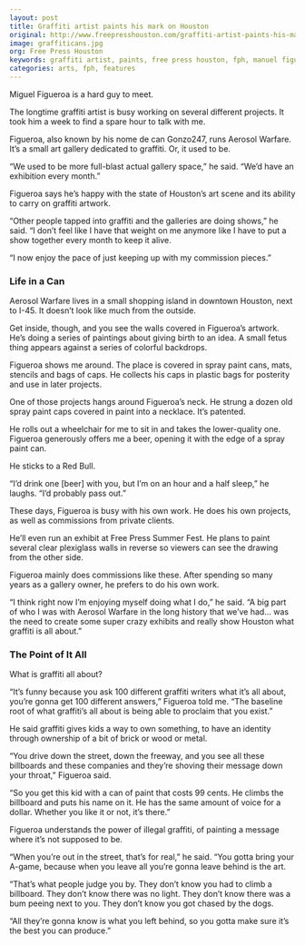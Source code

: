 ```yaml
---
layout: post
title: Graffiti artist paints his mark on Houston
original: http://www.freepresshouston.com/graffiti-artist-paints-his-mark-on-houston/
image: graffiticans.jpg
org: Free Press Houston
keywords: graffiti artist, paints, free press houston, fph, manuel figueroa, gonzo247, interview
categories: arts, fph, features
---
```


Miguel Figueroa is a hard guy to meet.

<!--break-->

The longtime graffiti artist is busy working on several different projects. It took him a week to find a spare hour to talk with me.

Figueroa, also known by his nome de can Gonzo247, runs Aerosol Warfare. It’s a small art gallery dedicated to graffiti. Or, it used to be.

“We used to be more full-blast actual gallery space,” he said. “We’d have an exhibition every month.”

Figueroa says he’s happy with the state of Houston’s art scene and its ability to carry on graffiti artwork.

“Other people tapped into graffiti and the galleries are doing shows,” he said. “I don’t feel like I have that weight on me anymore like I have to put a show together every month to keep it alive.

“I now enjoy the pace of just keeping up with my commission pieces.”

### Life in a Can

Aerosol Warfare lives in a small shopping island in downtown Houston, next to I-45. It doesn’t look like much from the outside.

Get inside, though, and you see the walls covered in Figueroa’s artwork. He’s doing a series of paintings about giving birth to an idea. A small fetus thing appears against a series of colorful backdrops.

Figueroa shows me around. The place is covered in spray paint cans, mats, stencils and bags of caps. He collects his caps in plastic bags for posterity and use in later projects.

One of those projects hangs around Figueroa’s neck. He strung a dozen old spray paint caps covered in paint into a necklace. It’s patented.

He rolls out a wheelchair for me to sit in and takes the lower-quality one. Figueroa generously offers me a beer, opening it with the edge of a spray paint can.

He sticks to a Red Bull.

“I’d drink one [beer] with you, but I’m on an hour and a half sleep,” he laughs. “I’d probably pass out.”

These days, Figueroa is busy with his own work. He does his own projects, as well as commissions from private clients.

He’ll even run an exhibit at Free Press Summer Fest. He plans to paint several clear plexiglass walls in reverse so viewers can see the drawing from the other side.

Figueroa mainly does commissions like these. After spending so many years as a gallery owner, he prefers to do his own work.

“I think right now I’m enjoying myself doing what I do,” he said. “A big part of who I was with Aerosol Warfare in the long history that we’ve had… was the need to create some super crazy exhibits and really show Houston what graffiti is all about.”

### The Point of It All

What is graffiti all about?

“It’s funny because you ask 100 different graffiti writers what it’s all about, you’re gonna get 100 different answers,” Figueroa told me. “The baseline root of what graffiti’s all about is being able to proclaim that you exist.”

He said graffiti gives kids a way to own something, to have an identity through ownership of a bit of brick or wood or metal.

“You drive down the street, down the freeway, and you see all these billboards and these companies and they’re shoving their message down your throat,” Figueroa said.

“So you get this kid with a can of paint that costs 99 cents. He climbs the billboard and puts his name on it. He has the same amount of voice for a dollar. Whether you like it or not, it’s there.”

Figueroa understands the power of illegal graffiti, of painting a message where it’s not supposed to be.

“When you’re out in the street, that’s for real,” he said. “You gotta bring your A-game, because when you leave all you’re gonna leave behind is the art.

“That’s what people judge you by. They don’t know you had to climb a billboard. They don’t know there was no light. They don’t know there was a bum peeing next to you. They don’t know you got chased by the dogs.

“All they’re gonna know is what you left behind, so you gotta make sure it’s the best you can produce.”